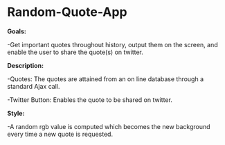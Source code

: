 # Random-Quote-App

**Goals:**

-Get important quotes throughout history, output them on the screen, and enable the user to share the quote(s) on twitter.

**Description:** 

-Quotes: The quotes are attained from an on line database through a standard Ajax call.

-Twitter Button: Enables the quote to be shared on twitter.

**Style:**

-A random rgb value is computed which becomes the new background every time a new quote is requested. 
